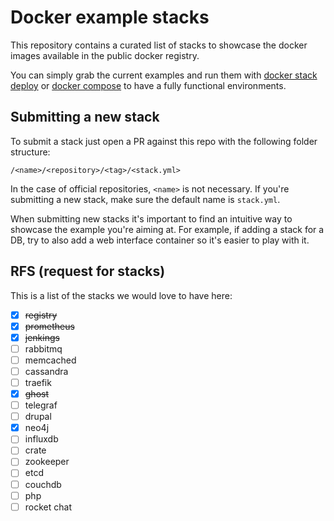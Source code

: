 # Docker example stacks

This repository contains a curated list of stacks to showcase the docker images
available in the public docker registry.

You can simply grab the current examples and run them with [docker stack deploy](https://docs.docker.com/engine/reference/commandline/stack_deploy/) or [docker compose](https://docs.docker.com/compose/)
to have a fully functional environments.

## Submitting a new stack

To submit a stack just open a PR against this repo with the following folder structure:

`/<name>/<repository>/<tag>/<stack.yml>`

In the case of official repositories, `<name>` is not necessary. If you're submitting a new stack,
make sure the default name is `stack.yml`. 

When submitting new stacks it's important to find an intuitive way to showcase the example you're aiming at.
For example, if adding a stack for a DB, try to also add a web interface container so it's easier to play with it. 

## RFS (request for stacks)

This is a list of the stacks we would love to have here:

- [x] ~~registry~~
- [x] ~~prometheus~~
- [x] ~~jenkings~~
- [ ] rabbitmq
- [ ] memcached
- [ ] cassandra
- [ ] traefik
- [x] ~~ghost~~
- [ ] telegraf
- [ ] drupal
- [x] neo4j
- [ ] influxdb
- [ ] crate
- [ ] zookeeper
- [ ] etcd
- [ ] couchdb
- [ ] php
- [ ] rocket chat

